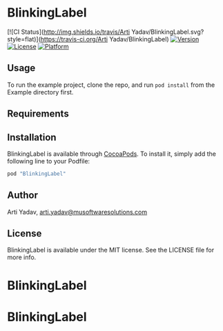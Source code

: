 # BlinkingLabel

[![CI Status](http://img.shields.io/travis/Arti Yadav/BlinkingLabel.svg?style=flat)](https://travis-ci.org/Arti Yadav/BlinkingLabel)
[![Version](https://img.shields.io/cocoapods/v/BlinkingLabel.svg?style=flat)](http://cocoapods.org/pods/BlinkingLabel)
[![License](https://img.shields.io/cocoapods/l/BlinkingLabel.svg?style=flat)](http://cocoapods.org/pods/BlinkingLabel)
[![Platform](https://img.shields.io/cocoapods/p/BlinkingLabel.svg?style=flat)](http://cocoapods.org/pods/BlinkingLabel)

## Usage

To run the example project, clone the repo, and run `pod install` from the Example directory first.

## Requirements

## Installation

BlinkingLabel is available through [CocoaPods](http://cocoapods.org). To install
it, simply add the following line to your Podfile:

```ruby
pod "BlinkingLabel"
```

## Author

Arti Yadav, arti.yadav@musoftwaresolutions.com

## License

BlinkingLabel is available under the MIT license. See the LICENSE file for more info.
# BlinkingLabel
# BlinkingLabel
